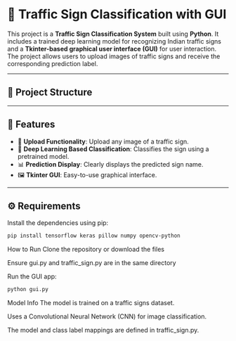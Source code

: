 # 🚦 Traffic Sign Classification with GUI

This project is a **Traffic Sign Classification System** built using **Python**. It includes a trained deep learning model for recognizing Indian traffic signs and a **Tkinter-based graphical user interface (GUI)** for user interaction. The project allows users to upload images of traffic signs and receive the corresponding prediction label.

---

## 📂 Project Structure


---

## 🧠 Features

- 🧾 **Upload Functionality**: Upload any image of a traffic sign.
- 🧠 **Deep Learning Based Classification**: Classifies the sign using a pretrained model.
- 📊 **Prediction Display**: Clearly displays the predicted sign name.
- 🖼️ **Tkinter GUI**: Easy-to-use graphical interface.

---

## ⚙️ Requirements

Install the dependencies using pip:

```bash
pip install tensorflow keras pillow numpy opencv-python
```

How to Run
Clone the repository or download the files

Ensure gui.py and traffic_sign.py are in the same directory

Run the GUI app:
```bash
python gui.py
```

Model Info
The model is trained on a traffic signs dataset.

Uses a Convolutional Neural Network (CNN) for image classification.

The model and class label mappings are defined in traffic_sign.py.




